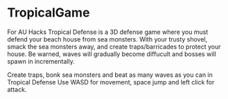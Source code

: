 # TropicalGame
For AU Hacks
Tropical Defense is a 3D defense game where you must defend your beach house from sea monsters.
With your trusty shovel, smack the sea monsters away, and create traps/barricades to protect your house.
Be warned, waves will gradually become diffucult and bosses will spawn in incrementally.

Create traps, bonk sea monsters and beat as many waves as you can in Tropical Defense
Use WASD for movement, space jump and left click for attack.
